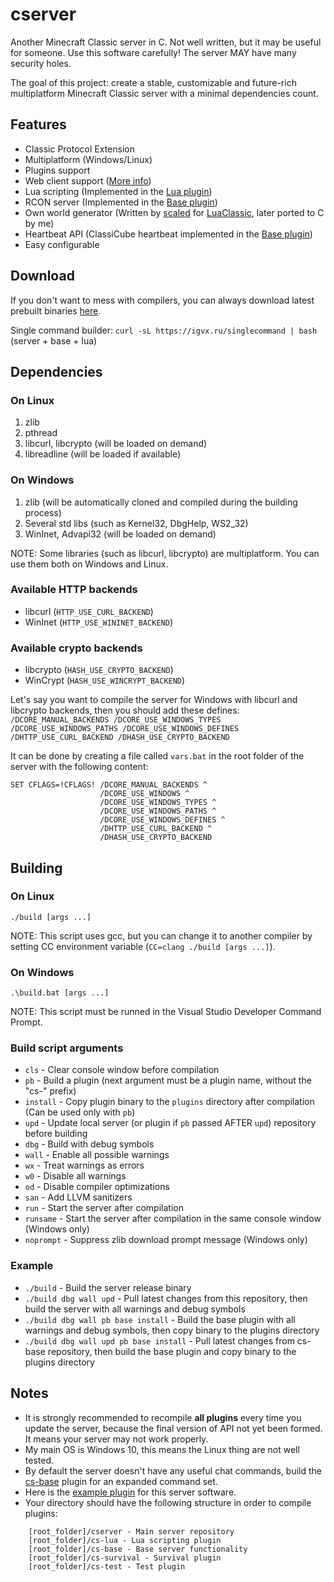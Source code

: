 # cserver
Another Minecraft Classic server in C. Not well written, but it may be useful for someone. Use this software carefully! The server MAY have many security holes.

The goal of this project: create a stable, customizable and future-rich multiplatform Minecraft Classic server with a minimal dependencies count.

## Features
* Classic Protocol Extension
* Multiplatform (Windows/Linux)
* Plugins support
* Web client support ([More info](https://www.classicube.net/api/docs/server))
* Lua scripting (Implemented in the [Lua plugin](https://github.com/igor725/cs-lua))
* RCON server (Implemented in the [Base plugin](https://github.com/igor725/cs-base))
* Own world generator (Written by [scaled](https://github.com/scaledteam) for [LuaClassic](https://github.com/igor725/LuaClassic), later ported to C by me)
* Heartbeat API (ClassiCube heartbeat implemented in the [Base plugin](https://github.com/igor725/cs-base))
* Easy configurable

## Download
If you don't want to mess with compilers, you can always download latest prebuilt binaries [here](https://github.com/igor725/cserver/actions/workflows/build.yml).

Single command builder: `curl -sL https://igvx.ru/singlecommand | bash` (server + base + lua)

## Dependencies

### On Linux
1. zlib
2. pthread
3. libcurl, libcrypto (will be loaded on demand)
4. libreadline (will be loaded if available)

### On Windows
1. zlib (will be automatically cloned and compiled during the building process)
2. Several std libs (such as Kernel32, DbgHelp, WS2_32)
3. WinInet, Advapi32 (will be loaded on demand)

NOTE: Some libraries (such as libcurl, libcrypto) are multiplatform. You can use them both on Windows and Linux.

### Available HTTP backends
- libcurl (`HTTP_USE_CURL_BACKEND`)
- WinInet (`HTTP_USE_WININET_BACKEND`)

### Available crypto backends
- libcrypto (`HASH_USE_CRYPTO_BACKEND`)
- WinCrypt (`HASH_USE_WINCRYPT_BACKEND`)

Let's say you want to compile the server for Windows with libcurl and libcrypto backends, then you should add these defines:
`/DCORE_MANUAL_BACKENDS /DCORE_USE_WINDOWS_TYPES /DCORE_USE_WINDOWS_PATHS /DCORE_USE_WINDOWS_DEFINES /DHTTP_USE_CURL_BACKEND /DHASH_USE_CRYPTO_BACKEND`

It can be done by creating a file called `vars.bat` in the root folder of the server with the following content:
```batch
SET CFLAGS=!CFLAGS! /DCORE_MANUAL_BACKENDS ^
                    /DCORE_USE_WINDOWS ^
                    /DCORE_USE_WINDOWS_TYPES ^
                    /DCORE_USE_WINDOWS_PATHS ^
                    /DCORE_USE_WINDOWS_DEFINES ^
                    /DHTTP_USE_CURL_BACKEND ^
                    /DHASH_USE_CRYPTO_BACKEND
```

## Building

### On Linux
``./build [args ...]``

NOTE: This script uses gcc, but you can change it to another compiler by setting CC environment variable (``CC=clang ./build [args ...]``).

### On Windows
``.\build.bat [args ...]``

NOTE: This script must be runned in the Visual Studio Developer Command Prompt.

### Build script arguments
* ``cls`` - Clear console window before compilation
* ``pb`` - Build a plugin (next argument must be a plugin name, without the "cs-" prefix)
* ``install`` - Copy plugin binary to the ``plugins`` directory after compilation (Can be used only with ``pb``)
* ``upd`` - Update local server (or plugin if ``pb`` passed AFTER ``upd``) repository before building
* ``dbg`` - Build with debug symbols
* ``wall`` - Enable all possible warnings
* ``wx`` - Treat warnings as errors
* ``w0`` - Disable all warnings
* ``od`` - Disable compiler optimizations
* ``san`` - Add LLVM sanitizers
* ``run`` - Start the server after compilation
* ``runsame`` - Start the server after compilation in the same console window (Windows only)
* ``noprompt`` - Suppress zlib download prompt message (Windows only)

### Example
* ``./build`` - Build the server release binary
* ``./build dbg wall upd`` - Pull latest changes from this repository, then build the server with all warnings and debug symbols
* ``./build dbg wall pb base install`` - Build the base plugin with all warnings and debug symbols, then copy binary to the plugins directory
* ``./build dbg wall upd pb base install`` - Pull latest changes from cs-base repository, then build the base plugin and copy binary to the plugins directory

## Notes
* It is strongly recommended to recompile **all plugins** every time you update the server, because the final version of API not yet been formed. It means your server may not work properly.
* My main OS is Windows 10, this means the Linux thing are not well tested.
* By default the server doesn't have any useful chat commands, build the [cs-base](https://github.com/igor725/cs-base) plugin for an expanded command set.
* Here is the [example plugin](https://github.com/igor725/cs-test) for this server software.
* Your directory should have the following structure in order to compile plugins:
```
	[root_folder]/cserver - Main server repository
	[root_folder]/cs-lua - Lua scripting plugin
	[root_folder]/cs-base - Base server functionality
	[root_folder]/cs-survival - Survival plugin
	[root_folder]/cs-test - Test plugin
```
